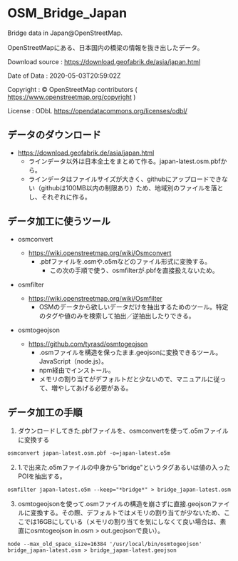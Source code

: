 # OSM_Bridge_Japan

Bridge data in Japan@OpenStreetMap.

OpenStreetMapにある、日本国内の橋梁の情報を抜き出したデータ。

Download source : https://download.geofabrik.de/asia/japan.html

Date of Data : 2020-05-03T20:59:02Z

Copyright : © OpenStreetMap contributors ( https://www.openstreetmap.org/copyright )

License : ODbL https://opendatacommons.org/licenses/odbl/

## データのダウンロード
* https://download.geofabrik.de/asia/japan.html
    * ラインデータ以外は日本全土をまとめて作る。japan-latest.osm.pbfから。
    * ラインデータはファイルサイズが大きく、githubにアップロードできない（githubは100MB以内の制限あり）ため、地域別のファイルを落とし、それぞれに作る。
## データ加工に使うツール
* osmconvert
    * https://wiki.openstreetmap.org/wiki/Osmconvert
        * .pbfファイルを.osmや.o5mなどのファイル形式に変換する。
            * この次の手順で使う、osmfilterが.pbfを直接扱えないため。

* osmfilter
    * https://wiki.openstreetmap.org/wiki/Osmfilter
        * OSMのデータから欲しいデータだけを抽出するためのツール。特定のタグや値のみを検索して抽出／逆抽出したりできる。

* osmtogeojson
    * https://github.com/tyrasd/osmtogeojson
        * .osmファイルを構造を保ったまま.geojsonに変換できるツール。JavaScript（node.js）。
        * npm経由でインストール。
        * メモリの割り当てがデフォルトだと少ないので、マニュアルに従って、増やしてあげる必要がある。


## データ加工の手順

1. ダウンロードしてきた.pbfファイルを、osmconvertを使って.o5mファイルに変換する
```
osmconvert japan-latest.osm.pbf -o=japan-latest.o5m
```

2. 1.で出来た.o5mファイルの中身から"bridge"というタグあるいは値の入ったPOIを抽出する。
```
osmfilter japan-latest.o5m --keep="*bridge*" > bridge_japan-latest.osm
```

3. osmtogeojsonを使って.osmファイルの構造を崩さずに直接.geojsonファイルに変換する。その際、デフォルトではメモリの割り当てが少ないため、ここでは16GBにしている（メモリの割り当てを気にしなくて良い場合は、素直にosmtogeojson in.osm > out.geojsonで良い）。
```
node --max_old_space_size=16384 '/usr/local/bin/osmtogeojson' bridge_japan-latest.osm > bridge_japan-latest.geojson
```
